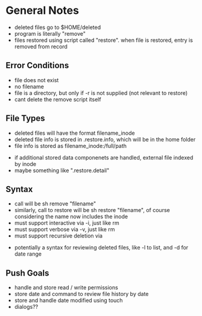 # General Notes

- deleted files go to $HOME/deleted
- program is literally "remove"
- files restored using script called "restore". when file is restored, entry is removed from record

## Error Conditions

- file does not exist
- no filename
- file is a directory, but only if -r is not supplied (not relevant to restore)
- cant delete the remove script itself

## File Types

- deleted files will have the format filename_inode
- deleted file info is stored in .restore.info, which will be in the home folder
- file info is stored as filename_inode:/full/path

+ if additional stored data componenets are handled, external file indexed by inode
+ maybe something like ".restore.detail"

## Syntax 

- call will be sh remove "filename"
- similarly, call to restore will be sh restore "filename", of course considering the name now includes the inode
- must support interactive via -i, just like rm
- must support verbose via -v, just like rm
- must support recursive deletion via 

+ potentially a syntax for reviewing deleted files, like -l to list, and -d for date range

## Push Goals

- handle and store read / write permissions
- store date and command to review file history by date
- store and handle date modified using touch
- dialogs?? 
